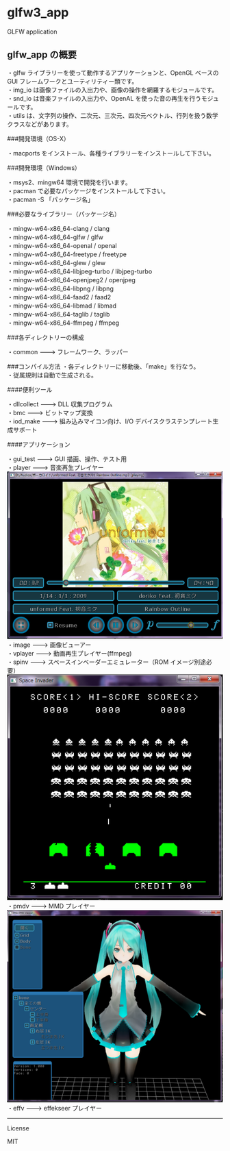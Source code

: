 glfw3_app
=========

GLFW application

## glfw_app の概要

・glfw ライブラリーを使って動作するアプリケーションと、OpenGL ベースの GUI フレームワークとユーティリティー類です。  
・img_io は画像ファイルの入出力や、画像の操作を網羅するモジュールです。  
・snd_io は音楽ファイルの入出力や、OpenAL を使った音の再生を行うモジュールです。  
・utils は、文字列の操作、二次元、三次元、四次元ベクトル、行列を扱う数学クラスなどがあります。  

###開発環境（OS-X）

・macports をインストール、各種ライブラリーをインストールして下さい。  

###開発環境（Windows）

・msys2、mingw64 環境で開発を行います。  
・pacman で必要なパッケージをインストールして下さい。  
・pacman -S 「パッケージ名」

###必要なライブラリー（パッケージ名）

・mingw-w64-x86_64-clang / clang   
・mingw-w64-x86_64-glfw / glfw   
・mingw-w64-x86_64-openal / openal  
・mingw-w64-x86_64-freetype / freetype  
・mingw-w64-x86_64-glew / glew  
・mingw-w64-x86_64-libjpeg-turbo / libjpeg-turbo  
・mingw-w64-x86_64-openjpeg2 / openjpeg  
・mingw-w64-x86_64-libpng / libpng  
・mingw-w64-x86_64-faad2 / faad2  
・mingw-w64-x86_64-libmad / libmad  
・mingw-w64-x86_64-taglib / taglib  
・mingw-w64-x86_64-ffmpeg / ffmpeg  

###各ディレクトリーの構成

・common  --->  フレームワーク、ラッパー

###コンパイル方法
・各ディレクトリーに移動後、「make」を行なう。   
・従属規則は自動で生成される。   

####便利ツール   

・dllcollect  --->  DLL 収集プログラム   
・bmc  --->  ビットマップ変換   
・iod_make  --->  組み込みマイコン向け、I/O デバイスクラステンプレート生成サポート   

####アプリケーション   

・gui_test  --->  GUI 描画、操作、テスト用   
・player  --->  音楽再生プレイヤー   
![player アプリ](player.png)   
・image  --->  画像ビューアー   
・vplayer  --->  動画再生プレイヤー(ffmpeg)   
・spinv  --->  スペースインベーダーエミュレーター（ROM イメージ別途必要）   
![spinv アプリ](spinv.png)   
・pmdv  --->  MMD プレイヤー 
![omdv アプリ](pmdv.png)     
・effv  --->  effekseer プレイヤー   

---
License

MIT
